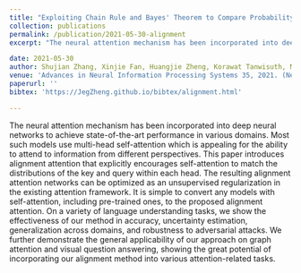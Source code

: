 ```yaml
---
title: "Exploiting Chain Rule and Bayes' Theorem to Compare Probability Distributions"
collection: publications
permalink: /publication/2021-05-30-alignment
excerpt: "The neural attention mechanism has been incorporated into deep neural networks to achieve state-of-the-art performance in various domains. Most such models use multi-head self-attention which is appealing for the ability to attend to information from different perspectives. This paper introduces alignment attention that explicitly encourages self-attention to match the distributions of the key and query within each head. The resulting alignment attention networks can be optimized as an unsupervised regularization in the existing attention framework. It is simple to convert any models with self-attention, including pre-trained ones, to the proposed alignment attention. On a variety of language understanding tasks, we show the effectiveness of our method in accuracy, uncertainty estimation, generalization across domains, and robustness to adversarial attacks. We further demonstrate the general applicability of our approach on graph attention and visual question answering, showing the great potential of incorporating our alignment method into various attention-related tasks."

date: 2021-05-30
author: Shujian Zhang, Xinjie Fan, Huangjie Zheng, Korawat Tanwisuth, Mingyuan Zhou
venue: 'Advances in Neural Information Processing Systems 35, 2021. (NeurIPS 2021)'
paperurl: ''
bibtex: 'https://JegZheng.github.io/bibtex/alignment.html'

---
```

The neural attention mechanism has been incorporated into deep neural networks to achieve state-of-the-art performance in various domains. Most such models use multi-head self-attention which is appealing for the ability to attend to information from different perspectives. This paper introduces alignment attention that explicitly encourages self-attention to match the distributions of the key and query within each head. The resulting alignment attention networks can be optimized as an unsupervised regularization in the existing attention framework. It is simple to convert any models with self-attention, including pre-trained ones, to the proposed alignment attention. On a variety of language understanding tasks, we show the effectiveness of our method in accuracy, uncertainty estimation, generalization across domains, and robustness to adversarial attacks. We further demonstrate the general applicability of our approach on graph attention and visual question answering, showing the great potential of incorporating our alignment method into various attention-related tasks.
